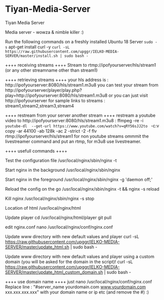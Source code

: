 # Tiyan-Media-Server
 Tiyan Media Server
 
 Media server - wowza & nimble killer :)

Run the following commands on a freshly installed Ubuntu 18 Server
``
sudo -s
``
apt-get install curl -y
``
curl -sL https://raw.githubusercontent.com/upggr/IELKO-MEDIA-SERVER/master/install.sh | sudo bash -
``

++++ receiving streams ++++
Stream to rtmp://ipofyourserver/hls/stream1   (or any other streamname other than stream1)


++++ retrieving streams ++++
your hls address is : http://ipofyourserver:8080/hls/stream1.m3u8
you can test your stream from http://ipofyourserver/player/play.php?play=http://ipofyourserver:8080/hls/stream1.m3u8
or you can just visit http://ipofyourserver for sample links to streams : stream1,stream2,stream3,stream4

++++ restream from your server another stream ++++
restream a youtube video to http://ipofyourserver:8080/hls/stream1.m3u8 :
ffmpeg -re -i `youtube-dl  --get-url https://www.youtube.com/watch?v=qRY56sJJ2to `  -c:v copy -ar 44100 -ab 128k -ac 2 -strict -2 -f flv rtmp://ipofyourserver/hls/stream1
for non youtube streams ommmit the livestreamer command and put an rtmp, for m3u8 use livestreamer.

++++ usefull commands ++++

Test the configuration file
/usr/local/nginx/sbin/nginx -t

Start nginx in the background
/usr/local/nginx/sbin/nginx

Start nginx in the foreground
/usr/local/nginx/sbin/nginx -g 'daemon off;'

Reload the config on the go
/usr/local/nginx/sbin/nginx -t && nginx -s reload

Kill nginx
/usr/local/nginx/sbin/nginx -s stop

Location of html
/usr/local/nginx/html

Update player
cd /usr/local/nginx/html/player
git pull

edit nginx.conf
nano /usr/local/nginx/conf/nginx.conf

Update www directory with new default values and player
curl -sL https://raw.githubusercontent.com/upggr/IELKO-MEDIA-SERVER/master/update_html.sh | sudo bash -

Update www directory with new default values and player using a custom domain (you will be asked for the domain in the script)!
curl -sL https://raw.githubusercontent.com/upggr/IELKO-MEDIA-SERVER/master/update_html_custom_domain.sh | sudo bash -


++++ use domain name ++++
just nano /usr/local/nginx/conf/nginx.conf
Replace line : "#server_name yourdomain.com www.yourdomain.com xxx.xxx.xxx.xxx" with your domain name or ip etc (and remove the #) :)
